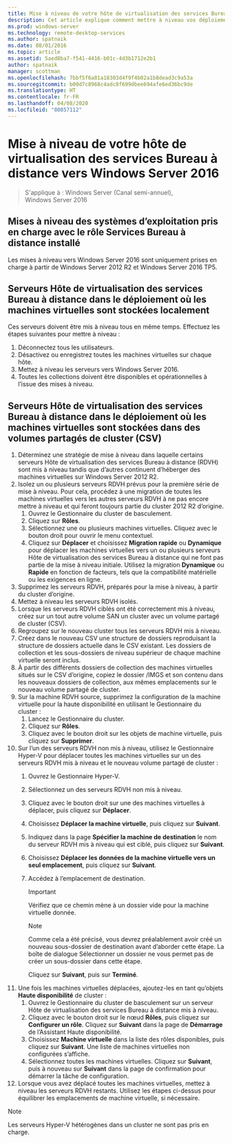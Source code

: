 ```yaml
---
title: Mise à niveau de votre hôte de virtualisation des services Bureau à distance vers Windows Server 2016
description: Cet article explique comment mettre à niveau vos déploiements existants des services Bureau à distance vers Windows Server 2016.
ms.prod: windows-server
ms.technology: remote-desktop-services
ms.author: spatnaik
ms.date: 08/01/2016
ms.topic: article
ms.assetid: 5aed8ba7-f541-4416-b01c-4d3b1712e2b1
author: spatnaik
manager: scottman
ms.openlocfilehash: 7bbf5f6a81a18303d4f9f4b02a1b8dead3c9a53a
ms.sourcegitcommit: b00d7c8968c4adc8f699dbee694afe6ed36bc9de
ms.translationtype: HT
ms.contentlocale: fr-FR
ms.lasthandoff: 04/08/2020
ms.locfileid: "80857112"
---
```

# <a name="upgrading-your-remote-desktop-virtualization-host-to-windows-server-2016"></a>Mise à niveau de votre hôte de virtualisation des services Bureau à distance vers Windows Server 2016

>S'applique à : Windows Server (Canal semi-annuel), Windows Server 2016

## <a name="supported-os-upgrades-with-rds-role-installed"></a>Mises à niveau des systèmes d’exploitation pris en charge avec le rôle Services Bureau à distance installé
Les mises à niveau vers Windows Server 2016 sont uniquement prises en charge à partir de Windows Server 2012 R2 et Windows Server 2016 TP5.

## <a name="rd-virtualization-host-servers-in-the-deployment-where-vms-are-stored-locally"></a>Serveurs Hôte de virtualisation des services Bureau à distance dans le déploiement où les machines virtuelles sont stockées localement
Ces serveurs doivent être mis à niveau tous en même temps. Effectuez les étapes suivantes pour mettre à niveau :

1. Déconnectez tous les utilisateurs.
1. Désactivez ou enregistrez toutes les machines virtuelles sur chaque hôte. 
1. Mettez à niveau les serveurs vers Windows Server 2016. 
1. Toutes les collections doivent être disponibles et opérationnelles à l’issue des mises à niveau.      

## <a name="rd-virtualization-host-servers-in-the-deployment-where-vms-are-stored-in-cluster-shared-volumes-csv"></a>Serveurs Hôte de virtualisation des services Bureau à distance dans le déploiement où les machines virtuelles sont stockées dans des volumes partagés de cluster (CSV) 

1. Déterminez une stratégie de mise à niveau dans laquelle certains serveurs Hôte de virtualisation des services Bureau à distance (RDVH) sont mis à niveau tandis que d’autres continuent d’héberger des machines virtuelles sur Windows Server 2012 R2.  
2. Isolez un ou plusieurs serveurs RDVH prévus pour la première série de mise à niveau. Pour cela, procédez à une migration de toutes les machines virtuelles vers les autres serveurs RDVH à ne pas encore mettre à niveau et qui feront toujours partie du cluster 2012 R2 d’origine.
    1. Ouvrez le Gestionnaire du cluster de basculement. 
    1. Cliquez sur **Rôles**. 
    1. Sélectionnez une ou plusieurs machines virtuelles. Cliquez avec le bouton droit pour ouvrir le menu contextuel. 
    1. Cliquez sur **Déplacer** et choisissez **Migration rapide** ou **Dynamique** pour déplacer les machines virtuelles vers un ou plusieurs serveurs Hôte de virtualisation des services Bureau à distance qui ne font pas partie de la mise à niveau initiale. Utilisez la migration **Dynamique** ou **Rapide** en fonction de facteurs, tels que la compatibilité matérielle ou les exigences en ligne. 
3. Supprimez les serveurs RDVH, préparés pour la mise à niveau, à partir du cluster d’origine. 
4. Mettez à niveau les serveurs RDVH isolés. 
5. Lorsque les serveurs RDVH ciblés ont été correctement mis à niveau, créez sur un tout autre volume SAN un cluster avec un volume partagé de cluster (CSV).
6. Regroupez sur le nouveau cluster tous les serveurs RDVH mis à niveau. 
7. Créez dans le nouveau CSV une structure de dossiers reproduisant la structure de dossiers actuelle dans le CSV existant. Les dossiers de collection et les sous-dossiers de niveau supérieur de chaque machine virtuelle seront inclus. 
8. À partir des différents dossiers de collection des machines virtuelles situés sur le CSV d’origine, copiez le dossier /IMGS et son contenu dans les nouveaux dossiers de collection, aux mêmes emplacements sur le nouveau volume partagé de cluster. 
9. Sur la machine RDVH source, supprimez la configuration de la machine virtuelle pour la haute disponibilité en utilisant le Gestionnaire du cluster :
    1. Lancez le Gestionnaire du cluster. 
    1. Cliquez sur **Rôles**. 
    1. Cliquez avec le bouton droit sur les objets de machine virtuelle, puis cliquez sur **Supprimer**. 
10. Sur l’un des serveurs RDVH non mis à niveau, utilisez le Gestionnaire Hyper-V pour déplacer toutes les machines virtuelles sur un des serveurs RDVH mis à niveau et le nouveau volume partagé de cluster :
    1. Ouvrez le Gestionnaire Hyper-V. 
    2. Sélectionnez un des serveurs RDVH non mis à niveau. 
    3. Cliquez avec le bouton droit sur une des machines virtuelles à déplacer, puis cliquez sur **Déplacer**. 
    4. Choisissez **Déplacer la machine virtuelle**, puis cliquez sur **Suivant**. 
    5. Indiquez dans la page **Spécifier la machine de destination** le nom du serveur RDVH mis à niveau qui est ciblé, puis cliquez sur **Suivant**. 
    6. Choisissez **Déplacer les données de la machine virtuelle vers un seul emplacement**, puis cliquez sur **Suivant**. 
    7. Accédez à l’emplacement de destination. 
       > [!IMPORTANT]
       > Vérifiez que ce chemin mène à un dossier vide pour la machine virtuelle donnée. 

       > [!NOTE]
       > Comme cela a été précisé, vous devrez préalablement avoir créé un nouveau sous-dossier de destination avant d’aborder cette étape. La boîte de dialogue Sélectionner un dossier ne vous permet pas de créer un sous-dossier dans cette étape. 
    
       Cliquez sur **Suivant**, puis sur **Terminé**. 
11. Une fois les machines virtuelles déplacées, ajoutez-les en tant qu’objets **Haute disponibilité** de cluster :
     1. Ouvrez le Gestionnaire du cluster de basculement sur un serveur Hôte de virtualisation des services Bureau à distance mis à niveau. 
     1. Cliquez avec le bouton droit sur le nœud **Rôles**, puis cliquez sur **Configurer un rôle**. Cliquez sur **Suivant** dans la page de **Démarrage** de l’Assistant Haute disponibilité. 
     1. Choisissez **Machine virtuelle** dans la liste des rôles disponibles, puis cliquez sur **Suivant**. Une liste de machines virtuelles non configurées s’affiche. 
     1. Sélectionnez toutes les machines virtuelles. Cliquez sur **Suivant**, puis à nouveau sur **Suivant** dans la page de confirmation pour démarrer la tâche de configuration.  
12. Lorsque vous avez déplacé toutes les machines virtuelles, mettez à niveau les serveurs RDVH restants. Utilisez les étapes ci-dessus pour équilibrer les emplacements de machine virtuelle, si nécessaire.

> [!NOTE]  
> Les serveurs Hyper-V hétérogènes dans un cluster ne sont pas pris en charge. 
